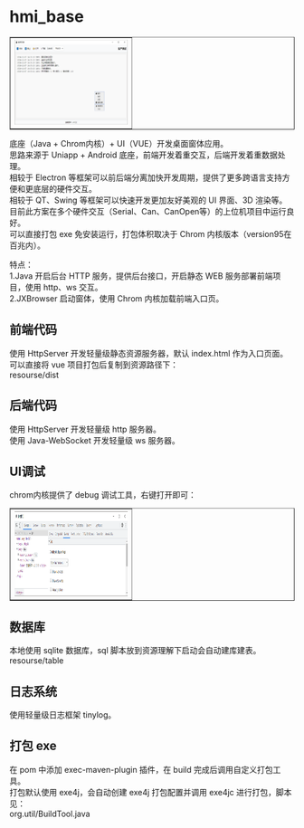 # hmi_base

<table border="1">
  <tr>
    <th><img src="pic/index.png" width="200" height="150"></th>
  </tr>
</table>


底座（Java + Chrom内核）+ UI（VUE）开发桌面窗体应用。  
思路来源于 Uniapp + Android 底座，前端开发着重交互，后端开发着重数据处理。  
相较于 Electron 等框架可以前后端分离加快开发周期，提供了更多跨语言支持方便和更底层的硬件交互。  
相较于 QT、Swing 等框架可以快速开发更加友好美观的 UI 界面、3D 渲染等。   
目前此方案在多个硬件交互（Serial、Can、CanOpen等）的上位机项目中运行良好。   
可以直接打包 exe 免安装运行，打包体积取决于 Chrom 内核版本（version95在百兆内）。  

特点：       
1.Java 开启后台 HTTP 服务，提供后台接口，开启静态 WEB 服务部署前端项目，使用 http、ws 交互。  
2.JXBrowser 启动窗体，使用 Chrom 内核加载前端入口页。  

## 前端代码

使用 HttpServer 开发轻量级静态资源服务器，默认 index.html 作为入口页面。  
可以直接将 vue 项目打包后复制到资源路径下：   
resourse/dist       


## 后端代码

使用 HttpServer 开发轻量级 http 服务器。   
使用 Java-WebSocket 开发轻量级 ws 服务器。   

## UI调试

chrom内核提供了 debug 调试工具，右键打开即可：

<table border="1">
  <tr>
    <th><img src="pic/debug.png" width="200" height="150"></th>
  </tr>
</table>

## 数据库

本地使用 sqlite 数据库，sql 脚本放到资源理解下启动会自动建库建表。   
resourse/table    

## 日志系统

使用轻量级日志框架 tinylog。  

## 打包 exe

在 pom 中添加 exec-maven-plugin 插件，在 build 完成后调用自定义打包工具。   
打包默认使用 exe4j，会自动创建 exe4j 打包配置并调用 exe4jc 进行打包，脚本见：   
org.util/BuildTool.java    


